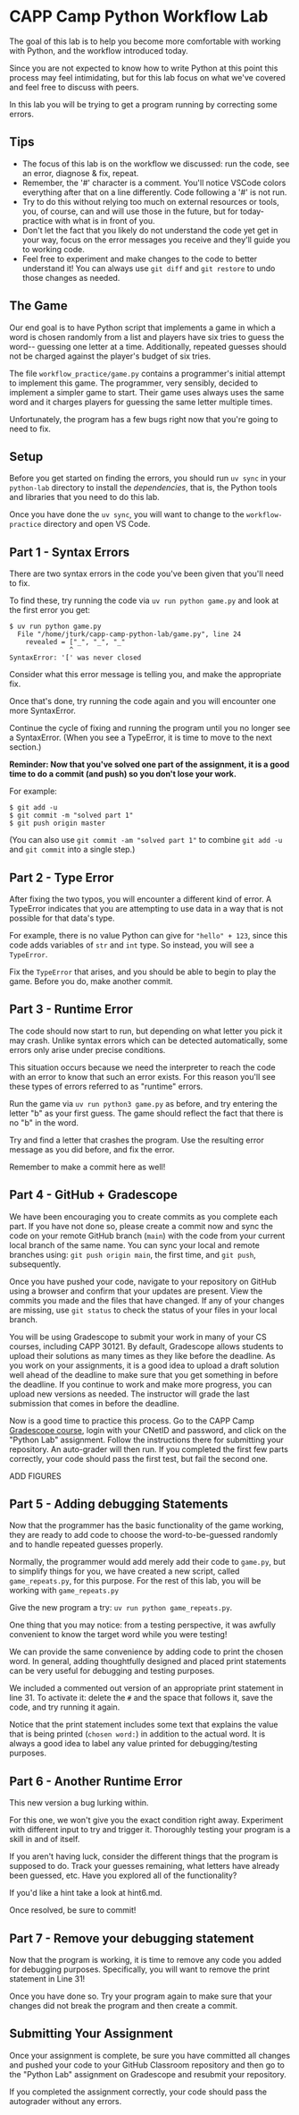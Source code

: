 # CAPP Camp Python Workflow Lab

The goal of this lab is to help you become more comfortable with working with Python, and the workflow introduced today.

Since you are not expected to know how to write Python at this point this process may feel intimidating, but for this lab focus on what we've covered and feel free to discuss with peers.

In this lab you will be trying to get a program running by correcting some errors.

## Tips

- The focus of this lab is on the workflow we discussed: run the code, see an error, diagnose & fix, repeat.
- Remember, the '#' character is a comment. You'll notice VSCode colors everything after that on a line differently. Code following a '#' is not run.
- Try to do this without relying too much on external resources or tools, you, of course, can and will use those in the future, but for today- practice with what is in front of you.
- Don't let the fact that you likely do not understand the code yet get in your way, focus on the error messages you receive and they'll guide you to working code.
- Feel free to experiment and make changes to the code to better understand it! You can always use `git diff` and `git restore` to undo those changes as needed.

## The Game

Our end goal is to have Python script that implements a game in which
a word is chosen randomly from a list and players have six tries to
guess the word-- guessing one letter at a time.  Additionally,
repeated guesses should not be charged against the player's budget
of six tries.

The file `workflow_practice/game.py` contains a programmer's initial attempt to
implement this game.  The programmer, very sensibly, decided to
implement a simpler game to start.  Their game uses always uses the
same word and it charges players for guessing the same letter multiple
times.

Unfortunately, the program has a few bugs right now that you're going to
need to fix.

## Setup

Before you get started on finding the errors, you should run `uv sync`
in your ``python-lab`` directory to install the *dependencies*, that
is, the Python tools and libraries that you need to do this lab.

Once you have done the `uv sync`, you will want to change to the
`workflow-practice` directory and open VS Code.

## Part 1 - Syntax Errors

There are two syntax errors in the code you've been given that you'll need to fix.

To find these, try running the code via `uv run python game.py` and look at the first error you get:

```
$ uv run python game.py
  File "/home/jturk/capp-camp-python-lab/game.py", line 24
    revealed = ["_", "_", "_"
               ^
SyntaxError: '[' was never closed
```

Consider what this error message is telling you, and make the appropriate fix.

Once that's done, try running the code again and you will encounter one more SyntaxError.

Continue the cycle of fixing and running the program until you no longer see a SyntaxError. (When you see a TypeError, it is time to move to the next section.)

**Reminder: Now that you've solved one part of the assignment, it is a good time to do a commit (and push) so you don't lose your work.**

For example:

```
$ git add -u
$ git commit -m "solved part 1"
$ git push origin master
```

(You can also use `git commit -am "solved part 1"` to combine `git add -u` and `git commit` into a single step.)

## Part 2 - Type Error

After fixing the two typos, you will encounter a different kind of error. A TypeError indicates that you are attempting to use data in a way that is not possible for that data's type.

For example, there is no value Python can give for `"hello" + 123`, since this code adds variables of `str` and `int` type.
So instead, you will see a `TypeError`.

Fix the `TypeError` that arises, and you should be able to begin to play the game. Before you do, make another commit.

## Part 3 - Runtime Error

The code should now start to run, but depending on what letter you pick it may crash.
Unlike syntax errors which can be detected automatically, some errors only arise under precise conditions.

This situation occurs because we need the interpreter to reach the
code with an error to know that such an error exists. For this reason
you'll see these types of errors referred to as "runtime" errors.

Run the game via `uv run python3 game.py` as before, and try entering the letter "b" as your first guess. The game should reflect the fact that there is no "b" in the word.

Try and find a letter that crashes the program. Use the resulting error message as you did before, and fix the error.

Remember to make a commit here as well!

## Part 4 - GitHub + Gradescope

We have been encouraging you to create commits as you complete each
part.  If you have not done so, please create a commit now and sync
the code on your remote GitHub branch (`main`) with the code from your
current local branch of the same name. You can sync your local and
remote branches using: `git push origin main`, the first time, and
`git push`, subsequently.

Once you have pushed your code, navigate to your repository on GitHub
using a browser and confirm that your updates are present. View the
commits you made and the files that have changed.  If any of your
changes are missing, use `git status` to check the status of your
files in your local branch.

You will be using Gradescope to submit your work in many of your CS
courses, including CAPP 30121.  By default, Gradescope allows students
to upload their solutions as many times as they like before the
deadline.  As you work on your assignments, it is a good idea to
upload a draft solution well ahead of the deadline to make sure that
you get something in before the deadline.  If you continue to work and
make more progress, you can upload new versions as needed.  The
instructor will grade the last submission that comes in before the
deadline.

Now is a good time to practice this process.  Go to the CAPP Camp [Gradescope course](https://www.gradescope.com/courses/834709), login with your CNetID and password, and click on the "Python Lab" assignment. Follow the instructions there for submitting your repository. An auto-grader will then run. If you completed the first few parts correctly, your code should pass the first test, but fail the second one.

ADD FIGURES

## Part 5 - Adding debugging Statements

Now that the programmer has the basic functionality of the game
working, they are ready to add code to choose the word-to-be-guessed
randomly and to handle repeated guesses properly.

Normally, the programmer would add merely add their code to
``game.py``, but to simplify things for you, we have created a new
script, called `game_repeats.py`, for this purpose.  For the rest of
this lab, you will be working with `game_repeats.py`

Give the new program a try: `uv run python game_repeats.py`.

One thing that you may notice: from a testing perspective, it was
awfully convenient to know the target word while you were testing!

We can provide the same convenience by adding code to print the chosen
word.  In general, adding thoughtfully designed and placed print
statements can be very useful for debugging and testing purposes.

We included a commented out version of an appropriate print statement
in line 31.  To activate it: delete the `#` and the space that follows
it, save the code, and try running it again.

Notice that the print statement includes some text that explains the
value that is being printed (`chosen word:`) in addition to the actual
word.  It is always a good idea to label any value printed for
debugging/testing purposes.


## Part 6 - Another Runtime Error

This new version a bug lurking within.

For this one, we won't give you the exact condition right away. Experiment with different input to try and trigger it. Thoroughly testing your program is a skill in and of itself.

If you aren't having luck, consider the different things that the program is supposed to do. Track your guesses remaining, what letters have already been guessed, etc. Have you explored all of the functionality?

If you'd like a hint take a look at hint6.md.

Once resolved, be sure to commit!

## Part 7 - Remove your debugging statement

Now that the program is working, it is time to remove any code you
added for debugging purposes.  Specifically, you will want to remove
the print statement in Line 31!

Once you have done so.  Try your program again to make sure that your
changes did not break the program and then create a commit.


## Submitting Your Assignment

Once your assignment is complete, be sure you have committed all changes and pushed your code to your GitHub Classroom repository and then
go to the "Python Lab" assignment on Gradescope and resubmit your repository.

If you completed the assignment correctly, your code should pass the autograder without any errors.
